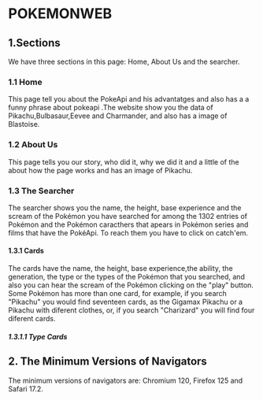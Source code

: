 # POKEMONWEB
## 1.Sections
We have three sections in this page: Home, About Us and the searcher.
### 1.1 Home
This page tell you about the PokeApi and his advantatges and also has a a funny phrase about pokeapi .The website show you the data of Pikachu,Bulbasaur,Eevee and Charmander, and also has a image of Blastoise.
### 1.2 About Us
This page tells you our story, who did it, why we did it and a little of the about how the page works and has an image of Pikachu.
### 1.3 The Searcher 
The searcher shows you the name, the height, base experience and the scream of the Pokémon you have searched for among the 1302 entries of Pokémon  and the Pokémon caracthers that apears in Pokémon series and films that have the PokéApi.
To reach them you have to click on catch'em.
#### 1.3.1 Cards
The cards have the name, the height, base experience,the ability, the generation, the type or the types of the Pokémon that you searched, and also you can hear the scream of the Pokémon clicking on the "play" button.
Some Pokémon has more than one card, for example, if you search "Pikachu" you would find seventeen cards, as the Gigamax Pikachu or a Pikachu with diferent clothes, or, if you search "Charizard" you will find four diferent cards.
##### 1.3.1.1 Type Cards

## 2. The Minimum Versions of Navigators
The minimum versions of navigators are: Chromium 120, Firefox 125 and Safari 17.2.